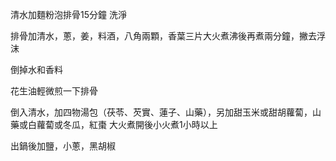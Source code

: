 清水加麵粉泡排骨15分鐘
洗淨

排骨加清水，蔥，姜，料酒，八角兩顆，香葉三片大火煮沸後再煮兩分鐘，撇去浮沫

倒掉水和香料

花生油輕微煎一下排骨

倒入清水，加四物湯包（茯苓、芡實、蓮子、山藥），另加甜玉米或甜胡蘿蔔，山藥或白蘿蔔或冬瓜，紅棗
大火煮開後小火煮1小時以上

出鍋後加鹽，小蔥，黑胡椒
